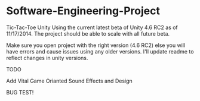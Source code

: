 Software-Engineering-Project
============================

Tic-Tac-Toe Unity
Using the current latest beta of Unity 4.6 RC2 as of 11/17/2014.
The project should be able to scale with all future beta. 

Make sure you open project with the right version (4.6 RC2) else you will have errors and cause issues using any older versions. 
I'll update readme to reflect changes in unity versions. 

TODO

Add Vital Game Orianted Sound Effects and Design

BUG TEST! 



